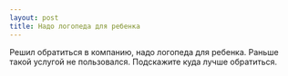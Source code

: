 ```yaml
---
layout: post 
title: Надо логопеда для ребенка 
--- 
```

Решил обратиться в компанию, надо логопеда для ребенка. Раньше такой услугой не пользовался. Подскажите куда лучше обратиться.